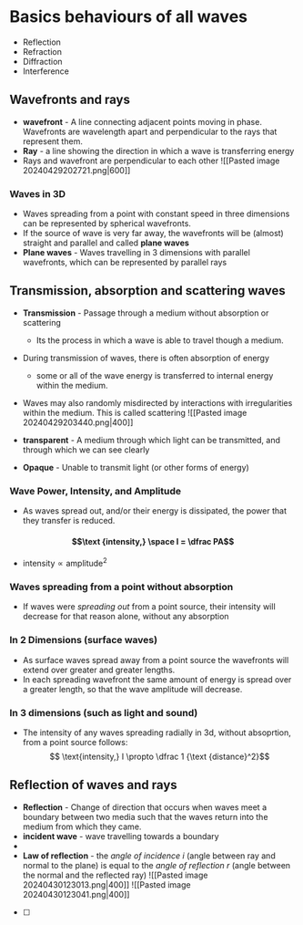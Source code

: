 # Basics behaviours of all waves
- Reflection 
- Refraction
- Diffraction
- Interference 
## Wavefronts and rays 
- **wavefront** - A line connecting adjacent points moving in phase. Wavefronts are wavelength apart and perpendicular to the rays that represent them. 
- **Ray** - a line showing the direction in which a wave is transferring energy
- Rays and wavefront are perpendicular to each other
![[Pasted image 20240429202721.png|600]]
### Waves in 3D
- Waves spreading from a point with constant speed in three dimensions can be represented by spherical wavefronts. 
- If the source of wave is very far away, the wavefronts will be (almost) straight and parallel and called **plane waves**
- **Plane waves** - Waves travelling in 3 dimensions with parallel wavefronts, which can be represented by parallel rays 
## Transmission, absorption and scattering waves
- **Transmission** - Passage through a medium without absorption or scattering
	- Its the process in which a wave is able to travel though a medium.
- During transmission of waves, there is often absorption of energy
	- some or all of the wave energy is transferred to internal energy within the medium. 
- Waves may also randomly misdirected by interactions with irregularities within the medium. This is called scattering
![[Pasted image 20240429203440.png|400]]

- **transparent** - A medium through which light can be transmitted, and through which we can see clearly
- **Opaque** - Unable to transmit light (or other forms of energy)
### Wave Power, Intensity, and Amplitude
- As waves spread out, and/or their energy is dissipated, the power that they transfer is reduced. 
####  $$\text {intensity,} \space I = \dfrac PA$$
- $\text{intensity} \propto {\text{amplitude}}^2$
### Waves spreading from a point without absorption
- If waves were *spreading out* from a point source, their intensity will decrease for that reason alone, without any absorption
### In 2 Dimensions (surface waves)
- As surface waves spread away from a point source the wavefronts will extend over greater and greater lengths. 
- In each spreading wavefront the same amount of energy is spread over a greater length, so that the wave amplitude will decrease. 
### In 3 dimensions (such as light and sound)
- The intensity of any waves spreading radially in 3d, without absoprtion, from a point source follows:
  $$ \text{intensity,} I \propto \dfrac 1 {\text {distance}^2}$$
## Reflection of waves and rays
- **Reflection** - Change of direction that occurs when waves meet a boundary between two media such that the waves return into the medium from which they came.
- **incident wave** - wave travelling towards a boundary
- 
- **Law of reflection** - the *angle of incidence* $i$ (angle between ray and normal to the plane) is equal to the *angle of reflection* $r$ (angle between the normal and the reflected ray)
![[Pasted image 20240430123013.png|400]]
![[Pasted image 20240430123041.png|400]]
- [ ] 
